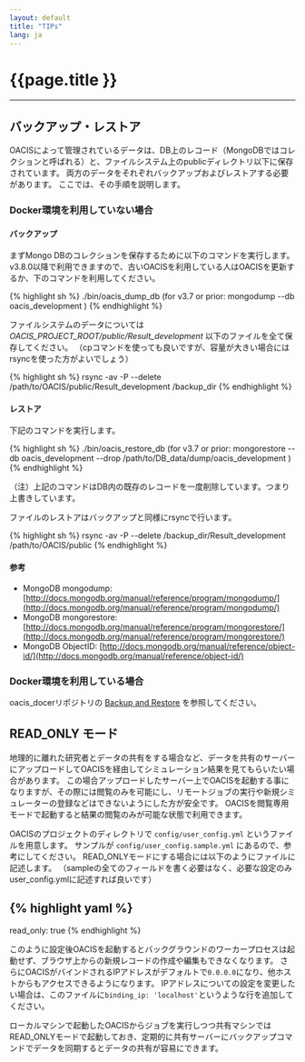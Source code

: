 ```yaml
---
layout: default
title: "TIPs"
lang: ja
---
```


# {{page.title }}

---

## バックアップ・レストア

OACISによって管理されているデータは、DB上のレコード（MongoDBではコレクションと呼ばれる）と、ファイルシステム上のpublicディレクトリ以下に保存されています。
両方のデータをそれぞれバックアップおよびレストアする必要があります。
ここでは、その手順を説明します。

### Docker環境を利用していない場合

#### バックアップ

まずMongo DBのコレクションを保存するために以下のコマンドを実行します。
v3.8.0以降で利用できますので、古いOACISを利用している人はOACISを更新するか、下のコマンドを利用してください。

{% highlight sh %}
./bin/oacis_dump_db
(for v3.7 or prior: mongodump --db oacis_development )
{% endhighlight %}

ファイルシステムのデータについては *OACIS_PROJECT_ROOT/public/Result_development* 以下のファイルを全て保存してください。
（cpコマンドを使っても良いですが、容量が大きい場合にはrsyncを使った方がよいでしょう）

{% highlight sh %}
rsync -av -P --delete /path/to/OACIS/public/Result_development /backup_dir
{% endhighlight %}

#### レストア

下記のコマンドを実行します。

{% highlight sh %}
./bin/oacis_restore_db
(for v3.7 or prior: mongorestore --db oacis_development --drop /path/to/DB_data/dump/oacis_development )
{% endhighlight %}

（注）上記のコマンドはDB内の既存のレコードを一度削除しています。つまり上書きしています。

ファイルのレストアはバックアップと同様にrsyncで行います。

{% highlight sh %}
rsync -av -P --delete /backup_dir/Result_development /path/to/OACIS/public
{% endhighlight %}

#### 参考

* MongoDB mongodump: [http://docs.mongodb.org/manual/reference/program/mongodump/](http://docs.mongodb.org/manual/reference/program/mongodump/)
* MongoDB mongorestore: [http://docs.mongodb.org/manual/reference/program/mongorestore/](http://docs.mongodb.org/manual/reference/program/mongorestore/)
* MongoDB ObjectID: [http://docs.mongodb.org/manual/reference/object-id/](http://docs.mongodb.org/manual/reference/object-id/)

### Docker環境を利用している場合

oacis_docerリポジトリの [Backup and Restore](https://github.com/crest-cassia/oacis_docker/blob/master/README.md#backup-and-restore) を参照してください。

## READ_ONLY モード

地理的に離れた研究者とデータの共有をする場合など、データを共有のサーバーにアップロードしてOACISを経由してシミュレーション結果を見てもらいたい場合があります。
この場合アップロードしたサーバー上でOACISを起動する事になりますが、その際には閲覧のみを可能にし、リモートジョブの実行や新規シミュレーターの登録などはできないようにした方が安全です。
OACISを閲覧専用モードで起動すると結果の閲覧のみが可能な状態で利用できます。

OACISのプロジェクトのディレクトリで `config/user_config.yml` というファイルを用意します。
サンプルが `config/user_config.sample.yml` にあるので、参考にしてください。
READ_ONLYモードにする場合には以下のようにファイルに記述します。
（sampleの全てのフィールドを書く必要はなく、必要な設定のみuser_config.ymlに記述すれば良いです）

{% highlight yaml %}
---
read_only: true
{% endhighlight %}

このように設定後OACISを起動するとバックグラウンドのワーカープロセスは起動せず、ブラウザ上からの新規レコードの作成や編集もできなくなります。
さらにOACISがバインドされるIPアドレスがデフォルトで`0.0.0.0`になり、他ホストからもアクセスできるようになります。
IPアドレスについての設定を変更したい場合は、このファイルに`binding_ip: 'localhost'`というような行を追加してください。

ローカルマシンで起動したOACISからジョブを実行しつつ共有マシンではREAD_ONLYモードで起動しておき、定期的に共有サーバーにバックアップコマンドでデータを同期するとデータの共有が容易にできます。

